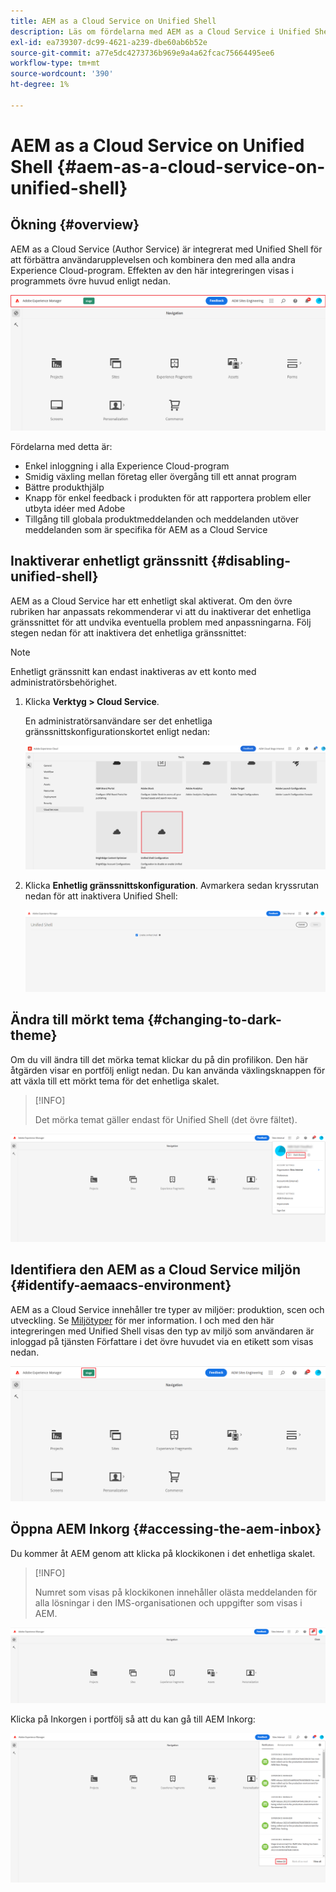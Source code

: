```yaml
---
title: AEM as a Cloud Service on Unified Shell
description: Läs om fördelarna med AEM as a Cloud Service i Unified Shell
exl-id: ea739307-dc99-4621-a239-dbe60ab6b52e
source-git-commit: a77e5dc4273736b969e9a4a62fcac75664495ee6
workflow-type: tm+mt
source-wordcount: '390'
ht-degree: 1%

---
```


# AEM as a Cloud Service on Unified Shell {#aem-as-a-cloud-service-on-unified-shell}

## Ökning {#overview}

AEM as a Cloud Service (Author Service) är integrerat med Unified Shell för att förbättra användarupplevelsen och kombinera den med alla andra Experience Cloud-program. Effekten av den här integreringen visas i programmets övre huvud enligt nedan.

![bild](/help/overview/assets/unifiedshell_header.png)

Fördelarna med detta är:

* Enkel inloggning i alla Experience Cloud-program
* Smidig växling mellan företag eller övergång till ett annat program
* Bättre produkthjälp
* Knapp för enkel feedback i produkten för att rapportera problem eller utbyta idéer med Adobe
* Tillgång till globala produktmeddelanden och meddelanden utöver meddelanden som är specifika för AEM as a Cloud Service

## Inaktiverar enhetligt gränssnitt {#disabling-unified-shell}

AEM as a Cloud Service har ett enhetligt skal aktiverat. Om den övre rubriken har anpassats rekommenderar vi att du inaktiverar det enhetliga gränssnittet för att undvika eventuella problem med anpassningarna. Följ stegen nedan för att inaktivera det enhetliga gränssnittet:

>[!NOTE]
>Enhetligt gränssnitt kan endast inaktiveras av ett konto med administratörsbehörighet.

1. Klicka **Verktyg > Cloud Service**.

   En administratörsanvändare ser det enhetliga gränssnittskonfigurationskortet enligt nedan:

   ![bild](/help/overview/assets/unifiedshell2.png)

1. Klicka **Enhetlig gränssnittskonfiguration**. Avmarkera sedan kryssrutan nedan för att inaktivera Unified Shell:

   ![bild](/help/overview/assets/unifiedshell3.png)

## Ändra till mörkt tema {#changing-to-dark-theme}

Om du vill ändra till det mörka temat klickar du på din profilikon. Den här åtgärden visar en portfölj enligt nedan. Du kan använda växlingsknappen för att växla till ett mörkt tema för det enhetliga skalet.

>[!INFO]
>
>Det mörka temat gäller endast för Unified Shell (det övre fältet).

![bild](/help/overview/assets/unifiedshell4.png)

## Identifiera den AEM as a Cloud Service miljön {#identify-aemaacs-environment}

AEM as a Cloud Service innehåller tre typer av miljöer: produktion, scen och utveckling. Se [Miljötyper](https://experienceleague.adobe.com/docs/experience-manager-cloud-service/content/implementing/using-cloud-manager/manage-environments.html) för mer information. I och med den här integreringen med Unified Shell visas den typ av miljö som användaren är inloggad på tjänsten Författare i det övre huvudet via en etikett som visas nedan.

![bild](/help/overview/assets/unifiedshell_header_label.png)

## Öppna AEM Inkorg {#accessing-the-aem-inbox}

Du kommer åt AEM genom att klicka på klockikonen i det enhetliga skalet.

>[!INFO]
>
> Numret som visas på klockikonen innehåller olästa meddelanden för alla lösningar i den IMS-organisationen och uppgifter som visas i AEM.

![bild](/help/overview/assets/unifiedshell5.png)

Klicka på Inkorgen i portfölj så att du kan gå till AEM Inkorg:

![bild](/help/overview/assets/unifiedshell6.png)
